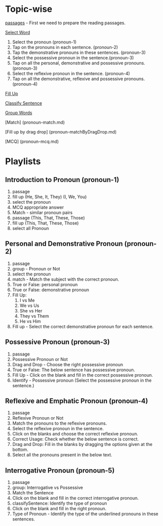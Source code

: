 # Topic-wise

[passages](pronoun-passages.md) - First we need to prepare the reading passages.

[Select Word](pronoun-selectWord.md)

1. Select the pronoun (pronoun-1)
2. Tap on the pronouns in each sentence. (pronoun-2)
3. Tap the demonstrative pronouns in these sentences. (pronoun-3)
4. Select the possessive pronoun in the sentence.(pronoun-3)
5. Tap on all the personal, demonstrative and possessive pronouns. (pronoun-3)
6. Select the reflexive pronoun in the sentence. (pronoun-4)
7. Tap on all the demonstrative, reflexive and possessive pronouns. (pronoun-4)

[Fill Up](pronoun-fillup)

[Classify Sentence](pronoun-classifySentence.md)

[Group Words](pronoun-group.md)

[Match] (pronoun-match.md)

[Fill up by drag drop] (pronoun-matchByDragDrop.md)

[MCQ] (pronoun-mcq.md)

# Playlists

## Introduction to Pronoun (pronoun-1)

1. passage
2. fill up (He, She, It, They) (I, We, You)
3. select the pronoun
4. MCQ appropriate answer
5. Match - similar pronoun pairs
6. passage (This, That, These, Those)
7. fill up (This, That, These, Those)
8. select all Pronoun

## Personal and Demonstrative Pronoun (pronoun-2)

1. passage
2. group - Pronoun or Not
3. select the pronoun
4. match - Match the subject with the correct pronoun.
5. True or False: personal pronoun
6. True or False: demonstrative pronoun
7. Fill Up:
   1. I vs Me
   2. We vs Us
   3. She vs Her
   4. They vs Them
   5. He vs Him
8. Fill up - Select the correct demonstrative pronoun for each sentence.

## Possessive Pronoun (pronoun-3)

1. passage
2. Possessive Pronoun or Not
3. Drag and Drop - Choose the right possessive pronoun
4. True or False: The below sentence has possessive pronoun.
5. Fill Up - Click on the blank and fill in the correct possessive pronoun.
6. Identify - Possessive pronoun (Select the possessive pronoun in the
   sentence.)

## Reflexive and Emphatic Pronoun (pronoun-4)

1. passage
2. Reflexive Pronoun or Not
3. Match the pronouns to the reflexive pronouns.
4. Select the reflexive pronoun in the sentence.
5. Click on the blanks and choose the correct reflexive pronoun.
6. Correct Usage: Check whether the below sentence is correct.
7. Drag and Drop: Fill in the blanks by dragging the options given at the
   bottom.
8. Select all the pronouns present in the below text.

## Interrogative Pronoun (pronoun-5)

1. passage
2. group: Interrogative vs Possessive
3. Match the Sentence
4. Click on the blank and fill in the correct interrogative pronoun.
5. classifySentence: Identify the type of pronoun
6. Click on the blank and fill in the right pronoun.
7. Type of Pronoun - Identify the type of the underlined pronouns in these
   sentences.
